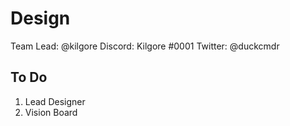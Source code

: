 # Design

Team Lead: @kilgore
Discord: Kilgore #0001
Twitter: @duckcmdr

## To Do

1. Lead Designer
2. Vision Board
